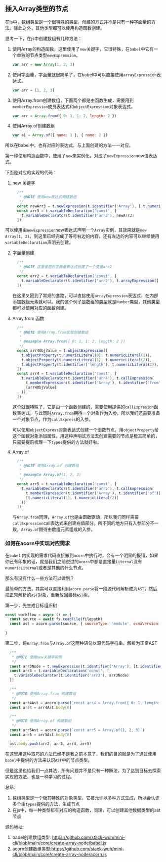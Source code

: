 ## 插入Array类型的节点

在js中，数组类型是一个很特殊的类型，创建的方式并不是只有一种字面量的方法。除此之外，其他类型都可以使用构造函数创建。

思考一下，在js中创建数组有几种方法：

1. 使用Array的构造函数，这里使用了`new`关键字，它很特殊，在`babel`中它有一个单独的节点类型`newExpression`。

   ```javascript
   var arr = new Array(1, 2, 3)
   ```

2. 使用字面量，字面量就很简单了，在babel中可以直接使用`arrayExpression`表达式。

   ```javascript
   var arr = [1, 2, 3]

3. 使用Array.from创建数组，下面两个都是由函数生成，需要用到`memberExpression`成员表达式和`objectExpression`对象表达式。

   ```javascript
   var arr = Array.from({ 0: 1, 1: 2, length: 2 })
   ```

4. 使用Array.of创建数组

   ```javascript
   var a1 = Array.of({ name: 1 }, { name: 2 })
   ```

所以在babel中，也有对应的表达式，与上面创建的方法一一对应。

第一种使用构造函数中，使用了`new`来实例化，对应了`newExpression`new值表达式。

下面是对应的实现的代码：

1. new 关键字

   ```javascript
     /**
      * @NOTE 使用new表达式构建数组
      */
     const newArr3 = t.newExpression(t.identifier('Array'), [ t.numericLiteral(1),       		t.numericLiteral(2) ])
     const arr3 = t.variableDeclaration('const', [
       t.variableDeclarator(t.identifier('arr3'), newArr3)
     ])

可以使用由`newExpression`new表达式声明一个`Array`实例，其效果就是`new Array(1, 2)`。到这里已经完成了等号右边的内容，还有左边的内容可以继续使用`variableDeclaration`声明去创建。



2. 字面量创建

   ```javascript
     /**
      * @NOTE 这里使用的字面量表达式创建了一个变量arr2
      */
     const arr2 = t.variableDeclaration('const', [
       t.variableDeclarator(t.identifier('arr2'), t.arrayExpression([ 			    t.numericLiteral(1), t.numericLiteral(2) ]))
     ])
   ```

   在这里又回到了常规的套路，可以直接使用`arrayExpression`表达式，在内部添加数组元素就可以。我的这个例子是数组的类型就是`Number`类型，其他类型都可以使用对应的函数创建。

3. Array.from 函数

   ```javascript
     /**
      * @NOTE 使用Array.from实现创建数组
      * 
      * @example Array.from({ 0: 1, 1: 2, length: 2 })
      */
     const arr4ObjValue = t.objectExpression([
       t.objectProperty(t.numericLiteral(0), t.numericLiteral(1)),
       t.objectProperty(t.numericLiteral(1), t.numericLiteral(2)),
       t.objectProperty(t.identifier('length'), t.numericLiteral(2)),
     ])
     const arr4 = t.variableDeclaration('const', [
       t.variableDeclarator(t.identifier('arr4'), t.callExpression(
         t.memberExpression(t.identifier('Array'), t.identifier('from')),
         [arr4ObjValue]
       ))
     ])
   ```

   这个就很特殊了，它是由一个函数创建的，需要使用提供的`callExpresion`函数表达式，与此同时`Array.from`期待一个对象作为入参，所以我们还需要准备一个对象节点，作为`callExpress`的入参。

   可以使用`objectExpress`对象表达式创建一个函数节点，用`objectProperty`给这个函数对象添加属性。用这种声明式方法去创建需要的节点是极其简单的，只需要提前梳理一下`types`提供的方法就好啦。

4. Array.of

   ```javascript
     /**
      * @NOTE 使用Array.of 创建数组
      * 
      * @example Array.of(1, 2, 3)
      */
     const arr5 = t.variableDeclaration('const', [
       t.variableDeclarator(t.identifier('arr5'), t.callExpression(
         t.memberExpression(t.identifier('Array'), t.identifier('of')),
         [t.numericLiteral(1), t.numericLiteral(2)]
       ))
     ])
   ```

   与`Array.from`同理，`Array.of`也是由函数驱动，所以我们同样需要`callExpression`call表达式来创建右值部分。所不同的地方只有入参部分不一致，`Array.of`期待由数组元素组成的入参。

### 如何在acorn中实现对应需求

在`babel` 内实现的需求代码直接搬到`acorn`中执行时，会有一个明显的报错，如果你还有印象的话，就是我们之前说过的`acorn`中都是直接量`Liternal`没有`numericLiternal`或者是其他的什么节点。

那么有没有什么一些方法可以做到？

最简单的方法，其实可以直接利用`acorn.parse`将一段源代码解析成为`AST`，然后把正常解析的`AST`对象，重新放回目标`AST`树。

第一步，先生成目标组织树

```javascript
const workflow = async () => {
  const source = await fs.readFile(filepath)
  const ast = acorn.parse(source, { sourceType: 'module', ecmaVersion: 2021 })
  
}
```

第二步，将`Array.from`与`Array.of`这两种语句以源代码字符串，解析为正常AST

```javascript
  /**
   * @NOTE 使用new关键字实例
   */
  const arr3Node = t.newExpression(t.identifier('Array'), [t.identifier('1'), t.identifier('2')])
  const arr3 = t.variableDeclaration('const', [
    t.variableDeclarator(t.identifier('arr3'), arr3Node)
  ])

  /**
   * @NOTE 使用Array.from 构建数组
   */
  const arr4Ast = acorn.parse(`const arr4 = Array.from({ 0: 1, length: 2 })`)
  const arr4 = arr4Ast.body[0]

  /**
   * @NOTE 使用Array.of 构建数组
   */
  const arr5Ast = acorn.parse(`const arr5 = Array.of(1, 2, 3)`)
  const arr5 = arr5Ast.body[0]

  ast.body.push(arr2, arr3, arr4, arr5)
```

在这里用这种取巧的方法已经不是我之前本意了，我们的目的就是为了通过使用`babel`中提供的方法来认识`AST`中的节点类型。

但是这里也给我们一点其法，所有问题并不是只有一种解法，为了达到目标去探索实现的方法，也是一种学习的过程。

总结:

1. 数组类型是一个极其特殊的对象类型，它被允许以多种方式生成，所以会认识多个由`types`提供的方法，生成节点
2. 在js中，每一种类型都有对应的构造函数，同理，可以创建其他数据类型的ast节点

源码地址:

1. babel创建数组类型: https://github.com/stack-wuh/mini-cli/blob/main/core/create-array-node/babel.js
1. acorn创建数组类型:https://github.com/stack-wuh/mini-cli/blob/main/core/create-array-node/acorn.js
